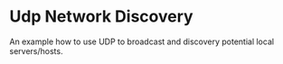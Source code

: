 # Udp Network Discovery
An example how to use UDP to broadcast and discovery potential local servers/hosts.
